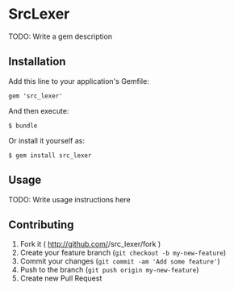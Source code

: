 # SrcLexer

TODO: Write a gem description

## Installation

Add this line to your application's Gemfile:

    gem 'src_lexer'

And then execute:

    $ bundle

Or install it yourself as:

    $ gem install src_lexer

## Usage

TODO: Write usage instructions here

## Contributing

1. Fork it ( http://github.com/<my-github-username>/src_lexer/fork )
2. Create your feature branch (`git checkout -b my-new-feature`)
3. Commit your changes (`git commit -am 'Add some feature'`)
4. Push to the branch (`git push origin my-new-feature`)
5. Create new Pull Request
